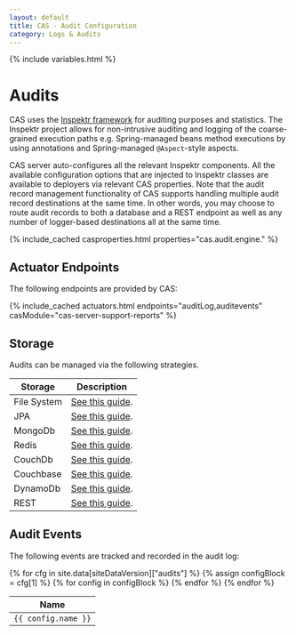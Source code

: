 ```yaml
---
layout: default
title: CAS - Audit Configuration
category: Logs & Audits
---
```

{% include variables.html %}

# Audits

CAS uses the [Inspektr framework](https://github.com/apereo/inspektr) for auditing purposes
and statistics. The Inspektr project allows for non-intrusive auditing and logging of the
coarse-grained execution paths e.g. Spring-managed beans method executions by using annotations
and Spring-managed `@Aspect`-style aspects.

CAS server auto-configures all the relevant Inspektr components. All the available configuration
options that are injected to Inspektr classes are available to deployers via relevant CAS properties.
Note that the audit record management functionality of CAS supports handling multiple audit
record destinations at the same time. In other words, you may choose to route audit records
to both a database and a REST endpoint as well as any number of logger-based destinations all at the same time.

{% include_cached casproperties.html properties="cas.audit.engine." %}

## Actuator Endpoints

The following endpoints are provided by CAS:

{% include_cached actuators.html endpoints="auditLog,auditevents" casModule="cas-server-support-reports" %}

## Storage

Audits can be managed via the following strategies.

| Storage     | Description                              |
|-------------|------------------------------------------|
| File System | [See this guide](Audits-File.html).      |
| JPA         | [See this guide](Audits-Database.html).  |
| MongoDb     | [See this guide](Audits-MongoDb.html).   |
| Redis       | [See this guide](Audits-Redis.html).     |
| CouchDb     | [See this guide](Audits-CouchDb.html).   |
| Couchbase   | [See this guide](Audits-Couchbase.html). |
| DynamoDb    | [See this guide](Audits-DynamoDb.html).  |
| REST        | [See this guide](Audits-REST.html).      |

## Audit Events

The following events are tracked and recorded in the audit log:

<table class="cas-datatable paginated-table" id="table-theme-properties">
    <thead>
        <tr>
          <th>Name</th>
        </tr>
    </thead>
    <tbody>
        {% for cfg in site.data[siteDataVersion]["audits"] %}
            {% assign configBlock = cfg[1] %}
            {% for config in configBlock %}
            <tr>
                <td>
                    <code>{{ config.name }}</code>
                </td>
            </tr>
            {% endfor %}
        {% endfor %}
    </tbody>
</table>
